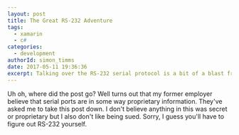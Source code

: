 ```yaml
---
layout: post
title: The Great RS-232 Adventure
tags:
  - xamarin
  - c#
categories:
  - development
authorId: simon_timms
date: 2017-05-11 19:36:36
excerpt: Talking over the RS-232 serial protocol is a bit of a blast from the past but I needed to use in on an Android tablet from within Xamarin. This is the, painfully complete, story of my journey.
---
```


Uh oh, where did the post go? Well turns out that my former employer believe that serial ports are in some way proprietary information. They've asked me to take this post down. I don't believe anything in this was secret or proprietary but I also don't like being sued. Sorry, I guess you'll have to figure out RS-232 yourself.  